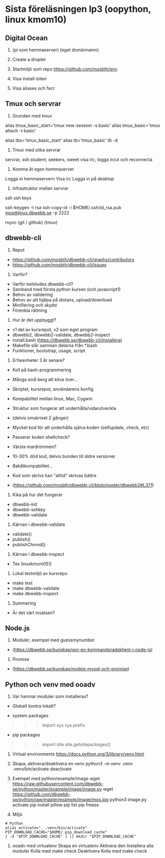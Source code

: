 Sista föreläsningen lp3 (oopython, linux kmom10)
=================================



Digital Ocean
---------------------------------

1. (pi som hemmaserver)
(eget domännamn)

1. Create a droplet

1. Startmiljö som repo
https://github.com/mosbth/env

1. Visa install-biten

1. Visa aliases och fecr



Tmux och servrar
---------------------------------

1. Grunden med tmux

alias tmux_basic_start='tmux new-session -s basic' 
alias tmux_basic='tmux attach -t basic'

alias tbs='tmux_basic_start'
alias tb='tmux_basic'
tb -d


1. Tmux med olika servrar

servrar, ssh.student, seekers, sweet
visa irc, logga in/ut och reconnecta


1. Komma åt egen hemmaserver

Logga in hemmaservern
Visa irc
Logga in på desktop


1. Infrastruktur mellan servrar

ssh
ssh keys

ssh-keygen -t rsa
ssh-copy-id -i $HOME/.ssh/id_rsa.pub mos@linux.dbwebb.se -p 2222

rsync
(git / github)
(tmux)



dbwebb-cli
---------------------------------

1. Repot
* https://github.com/mosbth/dbwebb-cli/graphs/contributors
* https://github.com/mosbth/dbwebb-cli/issues


1. Varför?
* Varför behövdes dbwebb-cli?
* Samband med första python kursen (och javascript1)
* Behov av validering
* Behov av att hjälpa på distans, upload/download
* Minifiering och skydd
* Förenkla rättning


1. Hur är det uppbyggt?
* v1 del av kursrepot, v2 som eget program
* dbwebb2, dbwebb2-validate, dbwebb2-inspect
* install.bash (https://dbwebb.se/dbwebb-cli/installera)
* Makefile slår samman delarna från \*.bash
* Funktioner, bootstrap, usage, script


1. Erfarenheter 3 år senare?
* Koll på bash-programmering
* Många små berg att kliva över...
* Skriptet, kursrepot, användarens konfig
* Kompabilitet mellan linux, Mac, Cygwin
* Struktur som fungerar att underhålla/vidarutveckla
* (delvis omskrivet 2 gånger)
* Mycket kod för att underhålla själva koden (selfupdate, check, etc)
* Passerar koden shellcheck?
* Värsta mardrömmen?

* 10-30% död kod, delvis bunden till äldre versioner
* Bakåtkompabilitet...
* Kod som skrivs kan "alltid" skrivas bättre
* (https://github.com/mosbth/dbwebb-cli/blob/master/dbwebb2#L371)


1. Kika på hur det fungerar
* dbwebb-init
* dbwebb-sshkey
* dbwebb-validate


1. Kärnan i dbwebb-validate
* validate()
* publish()
* publishChmod()


1. Kärnan i dbwebb-inspect
* Tex linuxkmom05()


1. Lokal testmiljö av kursrepo
* make test
* make dbwebb-validate
* make dbwebb-inspect


1. Summering
* Är det värt insatsen?



Node.js
------------------------------------------------

1. Moduler, exempel med guessmynumber
* (https://dbwebb.se/kunskap/gor-en-kommandoradsklient-i-node-js)

1. Promise
* (https://dbwebb.se/kunskap/nodejs-mysql-och-promise)



Python och venv med ooadv
------------------------------------------------

1. Var hamnar moduler som installeras?
* Globalt kontra lokalt?

- system packages
>>> import sys
>>> sys.prefix

- pip packages
>>> import site
>>> site.getsitepackages()

1. Virtual environments
https://docs.python.org/3/library/venv.html

1. Skapa, aktivera/deaktivera en venv
python3 -m venv .venv
.venv/bin/activate
deactivate

1. Exempel med python/example/image
wget https://raw.githubusercontent.com/dbwebb-se/python/master/example/image/image.py
wget https://github.com/dbwebb-se/python/raw/master/example/image/mos.jpg
python3 image.py
activate
pip install pillow
pip list
pip freeze


1. Miljö
```
# Python
alias activate=". .venv/bin/activate"
PIP_DOWNLOAD_CACHE="$HOME/.pip_download_cache"
[ -d "$PIP_DOWNLOAD_CACHE" ] || mkdir "$PIP_DOWNLOAD_CACHE"
```

1. ooadv med virtualenv
Skapa en virtualenv
Aktivera den
Installera alla moduler
Kolla med make check
Deaktivera
Kolla med make check

